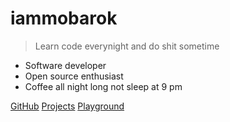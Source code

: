 # iammobarok

> Learn code everynight and do shit sometime

* Software developer
* Open source enthusiast
* Coffee all night long not sleep at 9 pm

[GitHub](https://github.com/iammobarok)
[Projects](projects.md)
[Playground](https://iammobarok.github.io/code-playground)
